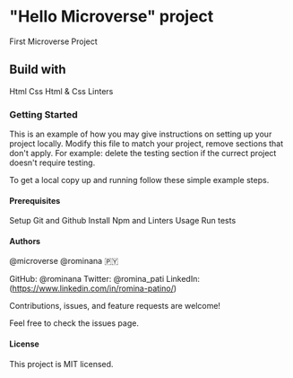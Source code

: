 # "Hello Microverse" project
First Microverse Project

## Build with
Html
Css
Html & Css Linters

### Getting Started

This is an example of how you may give instructions on setting up your project locally. Modify this file to match your project, remove sections that don't apply. For example: delete the testing section if the currect project doesn't require testing.

To get a local copy up and running follow these simple example steps.

#### Prerequisites
Setup Git and Github
Install Npm and Linters
Usage
Run tests

#### Authors 
@microverse
@rominana :paraguay:

GitHub: @rominana
Twitter: @romina_pati
LinkedIn: (https://www.linkedin.com/in/romina-patino/)

Contributions, issues, and feature requests are welcome!

Feel free to check the issues page.

#### License
This project is MIT licensed.
